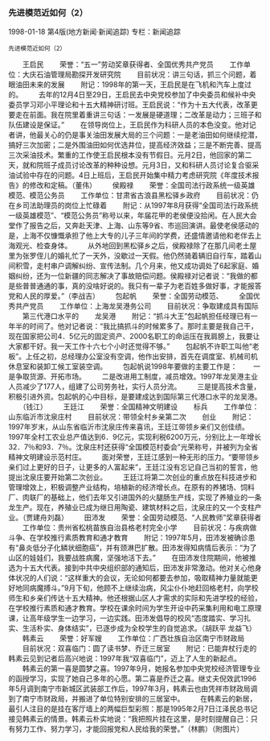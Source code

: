 ### 先进模范近如何（2）

1998-01-18
第4版(地方新闻·新闻追踪)
专栏：新闻追踪

    先进模范近如何（2）
　　王启民
　　荣誉：“五一”劳动奖章获得者、全国优秀共产党员
　　工作单位：大庆石油管理局勘探开发研究院
　　目前状况：讲三句话，抓三个问题，着眼油田未来的发展
　　附记：1998年的第一天，王启民是在飞机和汽车上度过的。
　　去年的12月4日至29日，王启民去中央党校参加了中央委员和候补中央委员学习邓小平理论和十五大精神研讨班。王启民说：“作为十五大代表，改革更要走在前面。我在院里着重讲三句话：一发展是硬道理；二改革是动力；三班子和队伍建设是保证。”
　　在领导岗位上，王启民作为科研人员的本色没变。他对记者讲，他最关心的仍是事关油田发展大局的三个问题：一是老油田如何继续挖潜，搞好三次加密；二是外围油田如何优选井位，提高经济效益；三是不断完善、提高三次采油技术。繁重的工作使王启民根本没有节假日。元月2日，他回家的第二天，就和院班子成员讨论改革的种种设想。元月3日，又和科研人员讨论复合驱采油试验中存在的问题。4日上班后，王启民开始集中精力考虑研究院《年度技术报告》的修改和定稿。（董伟）
　　侯殿禄
　　荣誉：全国司法行政系统一级英雄模范、模范公务员
　　工作单位：甘肃省古浪县黑松驿乡政府
　　目前状况：仍在乡司法助理员的岗位上忙碌着
　　附记：从1997年8月获得“全国司法行政系统一级英雄模范”、“模范公务员”称号以来，年届花甲的老侯便没拾闲。在人民大会堂作了报告之后，又奔赴天津、上海、山东等9省、市巡回演讲。最使老侯感动的是，上海不仅慷慨承担了他上大专的儿子三年间的学费，还盛情邀请他和老伴去上海观光、检查身体。
　　从外地回到黑松驿乡之后，侯殿禄除了在那几间老土屋里为张罗侄儿的婚礼忙了一天外，没歇过一天假。他仍然骑着辆旧自行车，踏着山间积雪，走村串户调解纠纷、宣传法制。几个月来，他又成功调处了6起家庭、婚姻纠纷，还为一位新疆的同志解决了事故赔偿问题。侯殿禄对记者说：“我做的都是些普普通通的事，真的没啥好说的。我只有一辈子为老百姓多做好事，才能报答党和人民的厚爱。”（李战吉）
　　包起帆
　　荣誉：全国劳动模范、
　　全国优秀共产党员
　　工作单位：上海龙吴港务公司
　　目前状况：争取建成具有国际
　　第三代港口水平的
　　龙吴港
　　附记：“抓斗大王”包起帆担任经理已有一年半的时间了。他对记者说：“我比搞抓斗的时候累多了。那时主要是我自己干，现在国家把公司4．5亿元的固定资产、2000名职工的命运压在我肩膀上，我要让大家都干好。我一天工作十六七个小时还觉得不够。”
　　包起帆不许职工叫他“老板”。上任之初，总经理办公室没有空调，他作出安排，首先在调度室、机械司机休息室和装卸工候工室装空调。
　　包起帆说1998年要做的主要工作是：
　　一是争取货源、开拓市场。
　　二是改进用工制度，减员增效。1997年龙吴港主业人员减少了177人，组建了公司劳务社，实行人员分流。
　　三是提高技术含量，积极引进外资。包起帆的心中目标，是要建成达到国际第三代港口水平的龙吴港。
　　（钱江）
　　王廷江
　　荣誉：全国精神文明建设
　　标兵
　　工作单位：山东临沂市沈泉庄村
　　目前状况：带领全村乡亲第二次
　　创业
　　附记：1997年岁末，从山东省临沂市沈泉庄传来喜讯，王廷江带领乡亲们又创佳绩。1997年全村工农业总产值达到6．9亿元，实现利税6200万元，分别比上一年增长32．7％和93．7％。沈泉庄村还获得“全国模范村委会”光荣称号，并被列为全省精神文明建设示范村庄。
　　面对荣誉，王廷江感到一种无形的压力。“要带领乡亲们过上更好的日子，让更多的人富起来”，王廷江没有忘记自己当初的誓言，他提出沈泉庄要开始第二次创业。
　　王廷江将第二次创业的重点放在科技进步和管理增效上，积极调整产业结构，培植新的经济增长点。在原有的养猪场、饲料厂、肉联厂的基础上，他们去年又引进国外的火腿肠生产线，实现了养殖业的一条龙生产。现在，养殖业已成为继日用陶瓷、建筑材料之后，沈泉庄的又一个支柱产业。（贾建舟刘磊）
　　田沛发
　　荣誉：全国劳动模范、“人民教师”奖章获得者
　　工作单位：贵州省松桃苗族自治县格老村完全小学
　　目前状况：与疾病做斗争、在学校推行素质教育和通才教育
　　附记：1997年5月，田沛发被确诊患有“鼻炎低分子化鳞状细胞癌”，并有颈淋巴扩散。田沛发得知病情后表示：“为了山区的娃娃们，我要战胜病魔，坚强地活下去。”
　　在田沛发住院期间，他被推选为十五大代表。接到中共中央组织部的通知后，田沛发非常激动。他对关心他身体状况的人们说：“这样重大的会议，无论如何都要去参加，吸取精神力量就能更好地同病魔搏斗。”9月下旬，他顾不上继续治病，风尘仆仆地赶回格老村，向学校师生和乡亲们传达十五大精神。他还根据山区人才需求的实际和先进学校的经验，在学校推行素质和通才教育。学校在课余时间为学生开设中药采集利用和电工原理课，让高年级学生一边学习，一边实践。田沛发倡导的校风“态度踏实、学习扎实、生活朴实、身体结实”，已逐步成为全校学生的自觉追求。（胡跃平  龙益飞）
　　韩素云
　　荣誉：好军嫂
　　工作单位：广西壮族自治区南宁市财政局
　　目前状况：双喜临门：圆了读书梦、乔迁三居室
　　附记：已能弃杖行走的韩素云见到记者后高兴地说：1997年我“双喜临门”，迈上了人生的新起点。
　　韩素云的第一喜是圆梦之喜。1997年9月，她报名参加中央党校经济管理专业的函授学习，实现了她自己多年的心愿。第二喜是乔迁之喜。继丈夫倪效武1996年5月调到南宁市新城区武装部工作后，1997年3月，韩素云也由凭祥市财政局调到了南宁市财政局，并搬进了单位特别安排的三居室中。
　　在韩素云的新居，最引人注目的是挂在客厅墙上的两幅巨型彩照：那是1995年2月7日江泽民总书记接见韩素云的情景。韩素云朴实地说：“我把照片挂在这里，是时刻提醒自己：只有努力工作、努力学习，才能回报党和人民给我的荣誉。”（林鹏）（附图片）
